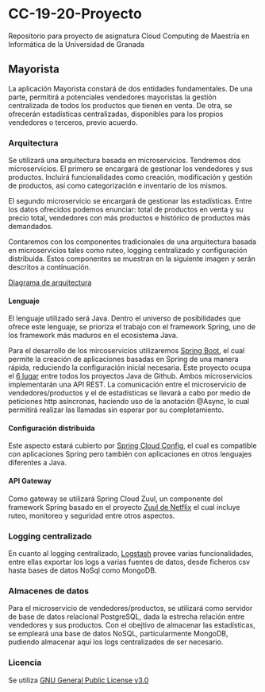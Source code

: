 # CC-19-20-Proyecto

Repositorio para proyecto de asignatura Cloud Computing de Maestría  en Informática de la Universidad de Granada

## Mayorista

La aplicación Mayorista constará de dos entidades fundamentales. De una parte, permitirá a potenciales vendedores mayoristas la gestión centralizada de todos los productos que tienen en venta.
De otra, se ofrecerán estadísticas centralizadas, disponibles para los propios vendedores o terceros, previo acuerdo. 

### Arquitectura
Se utilizará una arquitectura basada en microservicios. Tendremos dos microservicios. El primero se encargará de gestionar los vendedores y sus productos.
Incluirá funcionalidades como creación, modificación y gestión de productos, así como categorización e inventario de los mismos.
 
El segundo microservicio se encargará de gestionar las estadísticas. Entre los datos ofrecidos podemos
enunciar: total de productos en venta y su precio total, vendedores con más productos e histórico de productos más demandados.

Contaremos con los componentes tradicionales de una arquitectura basada en microservicios tales como ruteo, logging centralizado y configuración distribuida. Estos componentes se muestran en la siguiente imagen y serán descritos a continuación.

[Diagrama de arquitectura](https://github.com/mcrosales/CC-19-20-Proyecto/blob/master/docs/img/diagrama_arquitectura.jpg)

#### Lenguaje 

El lenguaje utilizado será Java. Dentro el universo de posibilidades que ofrece este lenguaje, se prioriza el trabajo con el framework Spring, uno de los framework más maduros en el ecosistema Java. 

Para el desarrollo de los mircoservicios utilizaremos [Spring Boot](https://github.com/spring-projects/spring-boot), el cual permite la creación de aplicaciones basadas en Spring de una manera rápida, reduciendo la configuración inicial necesaria.
Este proyecto ocupa el [6 lugar](https://github.com/search?l=Java&q=stars%3A%3E%3D500&type=Repositories) entre todos los proyectos Java de Github. Ambos microservicios implementarán una API REST. La comunicación entre el microservicio de vendedores/productos
y el de estadísticas se llevará a cabo por medio de peticiones http asíncronas, haciendo uso de la anotación @Async, lo cual permitirá realizar las llamadas sin esperar por su completamiento.

#### Configuración distribuida
Este aspecto estará cubierto por [Spring Cloud Config](https://cloud.spring.io/spring-cloud-config/reference/html/), el cual es compatible con aplicaciones Spring pero también con aplicaciones en otros lenguajes diferentes a Java.

#### API Gateway
Como gateway se utilizará Spring Cloud Zuul, un componente del framework Spring basado en el proyecto [Zuul de Netflix](https://github.com/Netflix/zuul) el cual incluye ruteo, monitoreo y seguridad entre otros aspectos.

### Logging centralizado
En cuanto al logging centralizado, [Logstash](https://www.elastic.co/es/products/logstash) provee varias funcionalidades, entre ellas exportar los logs a varias fuentes de datos,
desde ficheros csv hasta bases de datos NoSql como MongoDB.


### Almacenes de datos
Para el microservicio de vendedores/productos, se utilizará como servidor de base de datos relacional PostgreSQL, dada la estrecha relación entre vendedores y sus productos.
Con el obejtivo de almacenar las estadísticas, se empleará una base de datos NoSQL, particularmente MongoDB, pudiendo almacenar aquí los logs centralizados de ser necesario.

### Licencia
Se utiliza [GNU General Public License v3.0](https://github.com/mcrosales/CC-19-20-Proyecto/blob/master/LICENSE) 